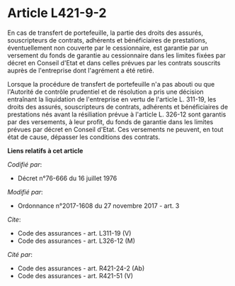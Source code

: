 # Article L421-9-2

En cas de transfert de portefeuille, la partie des droits des assurés, souscripteurs de contrats, adhérents et bénéficiaires
de prestations, éventuellement non couverte par le cessionnaire, est garantie par un versement du fonds de garantie au
cessionnaire dans les limites fixées par décret en Conseil d'Etat et dans celles prévues par les contrats souscrits auprès de
l'entreprise dont l'agrément a été retiré. 

Lorsque la procédure de transfert de portefeuille n'a pas abouti ou que l'Autorité de contrôle prudentiel et de résolution a
pris une décision entraînant la liquidation de l'entreprise en vertu de l'article L. 311-19, les droits des assurés,
souscripteurs de contrats, adhérents et bénéficiaires de prestations nés avant la résiliation prévue à l'article L. 326-12
sont garantis par des versements, à leur profit, du fonds de garantie dans les limites prévues par décret en Conseil d'Etat.
Ces versements ne peuvent, en tout état de cause, dépasser les conditions des contrats.

**Liens relatifs à cet article**

_Codifié par_:

  - Décret n°76-666 du 16 juillet 1976

_Modifié par_:

  - Ordonnance n°2017-1608 du 27 novembre 2017 - art. 3

_Cite_:

  - Code des assurances - art. L311-19 (V)
  - Code des assurances - art. L326-12 (M)

_Cité par_:

  - Code des assurances - art. R421-24-2 (Ab)
  - Code des assurances - art. R421-51 (V)
